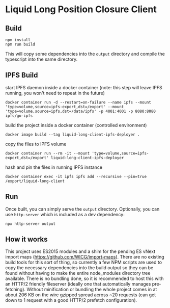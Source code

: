 # Liquid Long Position Closure Client

## Build
```
npm install
npm run build
```
This will copy some dependencies into the `output` directory and compile the typescript into the same directory.

## IPFS Build

start IPFS daemon inside a docker container (note: this step will leave IPFS running, you won't need to repeat in the future)
```
docker container run -d --restart=on-failure --name ipfs --mount 'type=volume,source=ipfs-export,dst=/export' --mount 'type=volume,source=ipfs,dst=/data/ipfs' -p 4001:4001 -p 8080:8080 ipfs/go-ipfs
```
build the project inside a docker container (controlled environment)
```
docker image build --tag liquid-long-client-ipfs-deployer .
```
copy the files to IPFS volume
```
docker container run --rm -it --mount 'type=volume,source=ipfs-export,dst=/export' liquid-long-client-ipfs-deployer
```
hash and pin the files in running IPFS instance
```
docker container exec -it ipfs ipfs add --recursive --pin=true /export/liquid-long-client
```

## Run
Once built, you can simply serve the `output` directory.  Optionally, you can use `http-server` which is included as a dev dependency:
```
npx http-server output
```

## How it works

This project uses ES2015 modules and a shim for the pending ES vNext import maps (https://github.com/WICG/import-maps).  There are no existing build tools for this sort of thing, so currently a few NPM scripts are used to copy the necessary dependencies into the build output so they can be found without having to make the entire node_modules directory tree available.  There is no bundling done, so it is recommended to host this with an HTTP/2 friendly fileserver (ideally one that automatically manages pre-fetching).  Without minification or bundling the whole project comes in at about 206 KB on the wire gzipped spread across ~20 requests (can get down to 1 request with a good HTTP/2 prefetch configuration).
